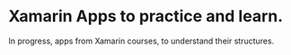 # Xamarin Apps to practice and learn.
 
In progress, apps from Xamarin courses, to understand their structures.


